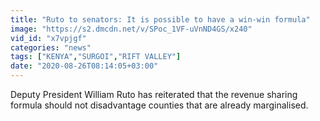```yaml
---
title: "Ruto to senators: It is possible to have a win-win formula"
image: "https://s2.dmcdn.net/v/SPoc_1VF-uVnND4GS/x240"
vid_id: "x7vpjgf"
categories: "news"
tags: ["KENYA","SURGOI","RIFT VALLEY"]
date: "2020-08-26T08:14:05+03:00"
---
```

Deputy President William Ruto has reiterated that the revenue sharing formula should not disadvantage counties that are already marginalised.
